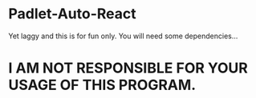 # Padlet-Auto-React
Yet laggy and this is for fun only. You will need some dependencies...
# I AM NOT RESPONSIBLE FOR YOUR USAGE OF THIS PROGRAM.

